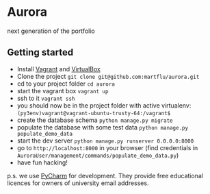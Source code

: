 # Aurora

next generation of the portfolio

## Getting started

- Install [Vagrant](https://www.vagrantup.com/) and [VirtualBox](https://www.virtualbox.org/)
- Clone the project `git clone git@github.com:martflu/aurora.git`
- cd to your project folder `cd aurora`
- start the vagrant box `vagrant up`
- ssh to it `vagrant ssh`
- you should now be in the project folder with active virtualenv: `(py3env)vagrant@vagrant-ubuntu-trusty-64:/vagrant$`
- create the database schema `python manage.py migrate`
- populate the database with some test data `python manage.py populate_demo_data`
- start the dev server `python manage.py runserver 0.0.0.0:8000`
- go to `http://localhost:8000` in your browser (find credentials in `AuroraUser/management/commands/populate_demo_data.py`)
- have fun hacking!

p.s. we use [PyCharm](https://www.jetbrains.com/pycharm/) for development. They provide free educational licences for owners of university email addresses.
